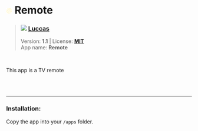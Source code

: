 <!---
This file is generated from the "details.yml" file. (Any changes here will be overwritten)
--->
# <img src="../../images/icons/Remote.png" width="16"> Remote
> ### <img src="https://github.com/echo-lalia.png?size=26" width="13"> **[Luccas](https://github.com/echo-lalia)**  
> Version: **1.1** | License: **[MIT](https://github.com/echo-lalia/MicroHydra-Apps/blob/main/LICENSE)**  
> App name: **Remote**
<br/>

This app is a TV remote


<br/><br/>

-----
### Installation:
Copy the app into your `/apps` folder.


